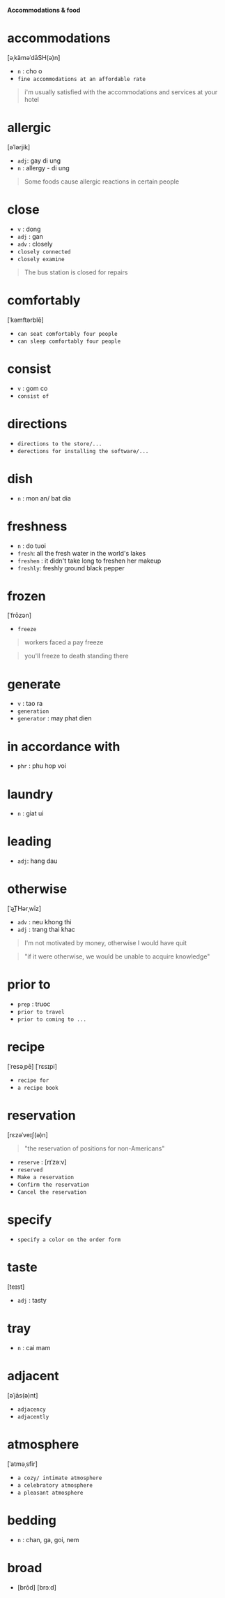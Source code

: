 **Accommodations & food**

# accommodations
[əˌkäməˈdāSH(ə)n]
- `n` : cho o
- `fine accommodations at an affordable rate`
> i'm usually satisfied with the accommodations and services at your hotel

# allergic
[əˈlərjik]
- `adj`: gay di ung
- `n` : allergy - di ung
> Some foods cause allergic reactions in certain people

# close
- `v` : dong
- `adj` : gan
- `adv` : closely
- `closely connected`
- `closely examine`
> The bus station is closed for repairs

# comfortably
[ˈkəmftərblē]
- `can seat comfortably four people`
- `can sleep comfortably four people`

# consist
- `v` : gom co
- `consist of`

# directions
- `directions to the store/...`
- `derections for installing the software/...`

# dish
- `n` : mon an/ bat dia

# freshness
- `n` : do tuoi
- `fresh`: all the fresh water in the world's lakes
- `freshen` : it didn't take long to freshen her makeup
- `freshly`: freshly ground black pepper

# frozen
[ˈfrōzən]
- `freeze` 
> workers faced a pay freeze

> you'll freeze to death standing there

# generate
- `v` : tao ra
- `generation`
- `generator` : may phat dien

# in accordance with
- `phr` : phu hop voi


# laundry
- `n` : giat ui

# leading
- `adj`: hang dau

# otherwise
[ˈəT͟Hərˌwīz]
- `adv` : neu khong thi
- `adj` : trang thai khac
> I'm not motivated by money, otherwise I would have quit

>  "if it were otherwise, we would be unable to acquire knowledge"

# prior to
- `prep` : truoc
- `prior to travel`
- `prior to coming to ...`

# recipe
[ˈresəˌpē]
[ˈrɛsɪpi]
- `recipe for`
- `a recipe book`

# reservation
[rɛzəˈveɪʃ(ə)n]
> "the reservation of positions for non-Americans"
- `reserve` : [rɪˈzəːv]
- `reserved`
- `Make a reservation`
- `Confirm the reservation`
- `Cancel the reservation`

# specify
- `specify a color on the order form`

# taste
[teɪst]
- `adj` : tasty

# tray
- `n` : cai mam

# adjacent
[əˈjās(ə)nt]
- `adjacency`
- `adjacently`

# atmosphere
[ˈatməˌsfir]
- `a cozy/ intimate atmosphere`
- `a celebratory atmosphere`
- `a pleasant atmosphere`

# bedding
- `n` : chan, ga, goi, nem

# broad
- [brôd] [brɔːd]